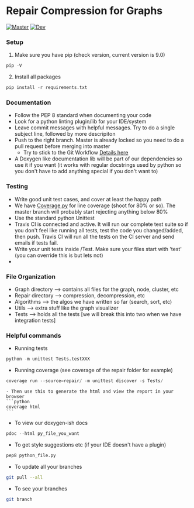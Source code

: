 # Repair Compression for Graphs

 [![Master](https://travis-ci.com/yonathanF/Repair-Graph-Compression.svg?token=iEJ27eCnjKeFqxrBkzzA&branch=master)](https://travis-ci.com/yonathanF/Repair-Graph-Compression)
 [![Dev](https://travis-ci.com/yonathanF/Repair-Graph-Compression.svg?token=iEJ27eCnjKeFqxrBkzzA&branch=development)](https://travis-ci.com/yonathanF/Repair-Graph-Compression)

### Setup

1. Make sure you have pip (check version, current version is 9.0) 
```python 
pip -V 
```

2. Install all packages
```python 
pip install -r requirements.txt
```

### Documentation 
- Follow the PEP 8 standard when documenting your code 
- Look for a python linting plugin/lib for your IDE/system 
- Leave commit messages with helpful messages. Try to do a single subject line, followed by more descripiton
- Push to the right branch. Master is already locked so you need to do a pull request before merging into master
	- Try to stick to the Git Workflow [Details here](https://www.atlassian.com/git/tutorials/comparing-workflows)
- A Doxygen like documentation lib will be part of our dependencies so use it if you want (it works with regular docstrings used by python so you don't have to add anything special if you don't want to)


### Testing 
- Write good unit test cases, and cover at least the happy path
- We have [Coverage.py](https://coverage.readthedocs.io/en/coverage-4.5.1/) for line coverage (shoot for 80% or so). The master branch will probably start rejecting anything below 80% 
- Use the standard python Unittest 
- Travis CI is connected and active. It will run our complete test suite so if you don't feel like running all tests, test the code you changed/added, then push. Travis CI will run all the tests on the CI server and send emails if tests fail.
- Write your unit tests inside /Test. Make sure your files start with 'test' (you can override this is but lets not) 
-  
### File Organization 
- Graph directory --> contains all files for the graph, node, cluster, etc 
- Repair directory --> compression, decompression, etc 
- Algorithms --> the algos we have written so far (search, sort, etc) 
- Utils --> extra stuff like the graph visualizer 
- Tests --> holds all the tests [we will break this into two when we have integration tests]

### Helpful commands 
- Running tests 
```python
python -m unittest Tests.testXXX 
```
- Running coverage (see coverage of the repair folder for example)
```python 
coverage run --source=repair/ -m unittest discover -s Tests/
```

	- Then use this to generate the html and view the report in your browser 
	```python
	coverage html
	```
- To view our doxygen-ish docs 
```python
pdoc --html py_file_you_want
```
- To get style suggestions etc (if your IDE doesn't have a plugin)
```python 
pep8 python_file.py
```

- To update all your branches 
```bash 
git pull --all 
```

- To see your branches 
```bash
git branch
```


